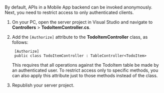 
By default, APIs in a Mobile App backend can be invoked anonymously. Next, you need to restrict access to only authenticated clients.  

1. On your PC, open the server project in Visual Studio and navigate to **Controllers** > **TodoItemController.cs**.

2. Add the `[Authorize]` attribute to the **TodoItemController** class, as follows:

        [Authorize]
        public class TodoItemController : TableController<TodoItem>
    
   This requires that all operations against the TodoItem table be made by an authenticated user. To restrict access only to specific methods, you can also apply this attribute just to those methods instead of the class.
   
3. Republish your server project.


    
